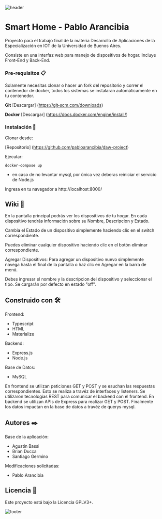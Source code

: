 ![header](doc/header.png)

# Smart Home - Pablo Arancibia

Proyecto para el trabajo final de la materia Desarrollo de Aplicaciones de la Especialización en IOT de la Universidad de Buenos Aires.

Consiste en una interfaz web para manejo de dispositivos de hogar.
Incluye Front-End y Back-End.


### Pre-requisitos 📋

Solamente necesitas clonar o hacer un fork del repositorio y correr el contenedor de docker, todos los sistemas se instalaran automáticamente en tu contenedor.

**Git**
[Descargar] (https://git-scm.com/downloads)

**Docker**
[Descargar] (https://docs.docker.com/engine/install/)



### Instalación 🔧

Clonar desde: 

[Repositorio] (https://github.com/pabloarancibia/daw-project)


Ejecutar:
```
docker-compose up
```
* en caso de no levantar mysql, por única vez deberas reiniciar el servicio de Node.js

Ingresa en tu navegador a http://localhost:8000/


## Wiki 📖

En la pantalla principal podrás ver los dispositivos de tu hogar.
En cada dispositivo tendrás información sobre su Nombre, Descripcion y Estado.

Cambia el Estado de un dispositivo simplemente haciendo clic en el switch correspondiente.

Puedes eliminar cualquier dispositivo haciendo clic en el botón eliminar correspondiente.

Agregar Dispositivos:
Para agregar un dispositivo nuevo simplemente navega hasta el final de la pantalla o haz clic en  Agregar en la barra de menú.

Debes ingresar el nombre y la descripcion del dispositivo y seleccionar el tipo.
Se cargarán por defecto en estado "off".

## Construido con 🛠️

Frontend:
* Typescript
* HTML 
* Materialize

Backend:
* Express.js
* Node.js

Base de Datos:
* MySQL

En frontend se utilizan peticiones GET y POST y se esuchan las respuestas correspondientes. Esto se realiza a travéz de interfaces y listeners.
Se utilizaron tecnologías REST para comunicar el backend con el frontend.
En backend se utilizan APIs de Express para realizar GET y POST.
Finalmente los datos impactan en la base de datos a travéz de querys mysql.


## Autores ✒️

Base de la aplicación:
* Agustin Bassi
* Brian Ducca
* Santiago Germino

Modificaciones solicitadas:
* Pablo Arancibia


## Licencia 📄

Este proyecto está bajo la Licencia GPLV3+. 

![footer](doc/footer.png)
